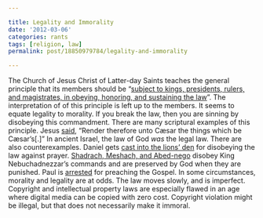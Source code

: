 ```yaml
---

title: Legality and Immorality
date: '2012-03-06'
categories: rants
tags: [religion, law]
permalink: post/18850979784/legality-and-immorality

---
```


The Church of Jesus Christ of Latter-day Saints teaches the general
principle that its members should be “[subject to kings, presidents,
rulers, and magistrates, in obeying, honoring, and sustaining the
law](http://www.lds.org/library/display/0,4945,106-1-2-1,FF.html)”. The
interpretation of of this principle is left up to the members. It seems
to equate legality to morality. If you break the law, then you are
sinning by disobeying this commandment. There are many scriptural
examples of this principle. Jesus
[said](https://www.lds.org/scriptures/nt/luke/20.25?lang=eng#24),
“Render therefore unto Cæsar the things which be Cæsar’s[.]” In ancient
Israel, the law of God *was* the legal law. There are also
counterexamples. Daniel gets [cast into the lions’
den](https://www.lds.org/scriptures/ot/dan/6.7-11?lang=eng#6) for
disobeying the law against prayer. [Shadrach, Meshach, and
Abed-nego](https://www.lds.org/scriptures/ot/dan/3.12-26?lang=eng#11)
disobey King Nebuchadnezzar’s commands and are preserved by God when
they are punished. Paul is
[arrested](http://www.lds.org/scriptures/nt/acts/21) for preaching the
Gospel. In some circumstances, morality and legality are at odds. The
law moves slowly, and is imperfect. Copyright and intellectual property
laws are especially flawed in an age where digital media can be copied
with zero cost. Copyright violation might be illegal, but that does not
necessarily make it immoral.
